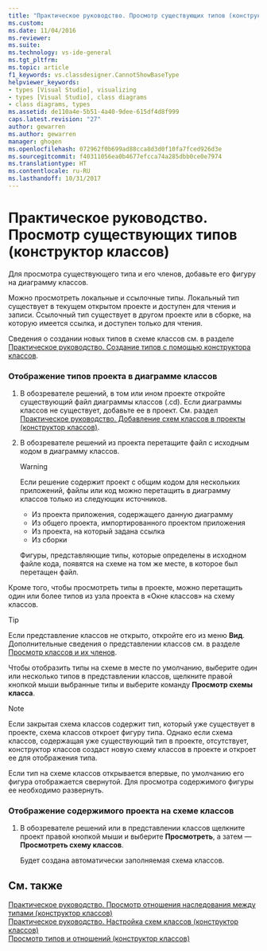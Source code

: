 ```yaml
---
title: "Практическое руководство. Просмотр существующих типов (конструктор классов) | Документы Майкрософт"
ms.custom: 
ms.date: 11/04/2016
ms.reviewer: 
ms.suite: 
ms.technology: vs-ide-general
ms.tgt_pltfrm: 
ms.topic: article
f1_keywords: vs.classdesigner.CannotShowBaseType
helpviewer_keywords:
- types [Visual Studio], visualizing
- types [Visual Studio], class diagrams
- class diagrams, types
ms.assetid: de110a4e-5b51-4a40-9dee-615df4d8f999
caps.latest.revision: "27"
author: gewarren
ms.author: gewarren
manager: ghogen
ms.openlocfilehash: 072962f0b699ad88cca8d3d0f10fa7fced926d3e
ms.sourcegitcommit: f40311056ea0b4677efcca74a285dbb0ce0e7974
ms.translationtype: HT
ms.contentlocale: ru-RU
ms.lasthandoff: 10/31/2017
---
```

# <a name="how-to-view-existing-types-class-designer"></a>Практическое руководство. Просмотр существующих типов (конструктор классов)
Для просмотра существующего типа и его членов, добавьте его фигуру на диаграмму классов.  
  
 Можно просмотреть локальные и ссылочные типы. Локальный тип существует в текущем открытом проекте и доступен для чтения и записи. Ссылочный тип существует в другом проекте или в сборке, на которую имеется ссылка, и доступен только для чтения.  
  
 Сведения о создании новых типов в схеме классов см. в разделе [Практическое руководство. Создание типов с помощью конструктора классов](../ide/how-to-create-types-by-using-class-designer.md).  
  
### <a name="to-see-types-in-a-project-on-a-class-diagram"></a>Отображение типов проекта в диаграмме классов  
  
1.  В обозревателе решений, в том или ином проекте откройте существующий файл диаграммы классов (.cd). Если диаграммы классов не существует, добавьте ее в проект. См. раздел [Практическое руководство. Добавление схем классов в проекты (конструктор классов)](../ide/how-to-add-class-diagrams-to-projects-class-designer.md).  
  
2.  В обозревателе решений из проекта перетащите файл с исходным кодом в диаграмму классов.  
  
    > [!WARNING]
    >  Если решение содержит проект с общим кодом для нескольких приложений, файлы или код можно перетащить в диаграмму классов только из следующих источников.  
    >   
    >  -   Из проекта приложения, содержащего данную диаграмму  
    > -   Из общего проекта, импортированного проектом приложения  
    > -   Из проекта, на который задана ссылка  
    > -   Из сборки  
  
     Фигуры, представляющие типы, которые определены в исходном файле кода, появятся на схеме на том же месте, в которое был перетащен файл.  
  
 Кроме того, чтобы просмотреть типы в проекте, можно перетащить один или более типов из узла проекта в «Окне классов» на схему классов.  
  
> [!TIP]
>  Если представление классов не открыто, откройте его из меню **Вид**. Дополнительные сведения о представлении классов см. в разделе [Просмотр классов и их членов](http://msdn.microsoft.com/en-us/71e9e8f3-261a-4e0c-87bf-5ec48b8bf333).  
  
 Чтобы отобразить типы на схеме в месте по умолчанию, выберите один или несколько типов в представлении классов, щелкните правой кнопкой мыши выбранные типы и выберите команду **Просмотр схемы класса**.  
  
> [!NOTE]
>  Если закрытая схема классов содержит тип, который уже существует в проекте, схема классов откроет фигуру типа. Однако если схема классов, содержащая уже существующий тип в проекте, отсутствует, конструктор классов создаст новую схему классов в проекте и откроет ее для отображения типа.  
  
 Если тип на схеме классов открывается впервые, по умолчанию его фигура отображается свернутой. Для просмотра содержимого фигуры ее необходимо развернуть.  
  
### <a name="to-display-the-contents-of-a-project-in-a-class-diagram"></a>Отображение содержимого проекта на схеме классов  
  
1.  В обозревателе решений или в представлении классов щелкните проект правой кнопкой мыши и выберите **Просмотреть**, а затем — **Просмотреть схему классов**.  
  
     Будет создана автоматически заполняемая схема классов.  
  
## <a name="see-also"></a>См. также  
 [Практическое руководство. Просмотр отношения наследования между типами (конструктор классов)](../ide/how-to-view-inheritance-between-types-class-designer.md)   
 [Практическое руководство. Настройка схем классов (конструктор классов)](../ide/how-to-customize-class-diagrams-class-designer.md)   
 [Просмотр типов и отношений (конструктор классов)](../ide/viewing-types-and-relationships-class-designer.md)